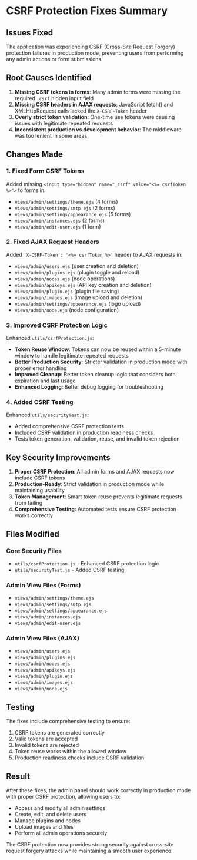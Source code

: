 # CSRF Protection Fixes Summary

## Issues Fixed

The application was experiencing CSRF (Cross-Site Request Forgery) protection failures in production mode, preventing users from performing any admin actions or form submissions.

## Root Causes Identified

1. **Missing CSRF tokens in forms**: Many admin forms were missing the required `_csrf` hidden input field
2. **Missing CSRF headers in AJAX requests**: JavaScript fetch() and XMLHttpRequest calls lacked the `X-CSRF-Token` header
3. **Overly strict token validation**: One-time use tokens were causing issues with legitimate repeated requests
4. **Inconsistent production vs development behavior**: The middleware was too lenient in some areas

## Changes Made

### 1. Fixed Form CSRF Tokens

Added missing `<input type="hidden" name="_csrf" value="<%= csrfToken %>">` to forms in:

- `views/admin/settings/theme.ejs` (4 forms)
- `views/admin/settings/smtp.ejs` (2 forms)  
- `views/admin/settings/appearance.ejs` (5 forms)
- `views/admin/instances.ejs` (2 forms)
- `views/admin/edit-user.ejs` (1 form)

### 2. Fixed AJAX Request Headers

Added `'X-CSRF-Token': '<%= csrfToken %>'` header to AJAX requests in:

- `views/admin/users.ejs` (user creation and deletion)
- `views/admin/plugins.ejs` (plugin toggle and reload)
- `views/admin/nodes.ejs` (node operations)
- `views/admin/apikeys.ejs` (API key creation and deletion)
- `views/admin/plugin.ejs` (plugin file saving)
- `views/admin/images.ejs` (image upload and deletion)
- `views/admin/settings/appearance.ejs` (logo upload)
- `views/admin/node.ejs` (node configuration)

### 3. Improved CSRF Protection Logic

Enhanced `utils/csrfProtection.js`:

- **Token Reuse Window**: Tokens can now be reused within a 5-minute window to handle legitimate repeated requests
- **Better Production Security**: Stricter validation in production mode with proper error handling
- **Improved Cleanup**: Better token cleanup logic that considers both expiration and last usage
- **Enhanced Logging**: Better debug logging for troubleshooting

### 4. Added CSRF Testing

Enhanced `utils/securityTest.js`:

- Added comprehensive CSRF protection tests
- Included CSRF validation in production readiness checks
- Tests token generation, validation, reuse, and invalid token rejection

## Key Security Improvements

1. **Proper CSRF Protection**: All admin forms and AJAX requests now include CSRF tokens
2. **Production-Ready**: Strict validation in production mode while maintaining usability
3. **Token Management**: Smart token reuse prevents legitimate requests from failing
4. **Comprehensive Testing**: Automated tests ensure CSRF protection works correctly

## Files Modified

### Core Security Files
- `utils/csrfProtection.js` - Enhanced CSRF protection logic
- `utils/securityTest.js` - Added CSRF testing

### Admin View Files (Forms)
- `views/admin/settings/theme.ejs`
- `views/admin/settings/smtp.ejs`
- `views/admin/settings/appearance.ejs`
- `views/admin/instances.ejs`
- `views/admin/edit-user.ejs`

### Admin View Files (AJAX)
- `views/admin/users.ejs`
- `views/admin/plugins.ejs`
- `views/admin/nodes.ejs`
- `views/admin/apikeys.ejs`
- `views/admin/plugin.ejs`
- `views/admin/images.ejs`
- `views/admin/node.ejs`

## Testing

The fixes include comprehensive testing to ensure:

1. CSRF tokens are generated correctly
2. Valid tokens are accepted
3. Invalid tokens are rejected
4. Token reuse works within the allowed window
5. Production readiness checks include CSRF validation

## Result

After these fixes, the admin panel should work correctly in production mode with proper CSRF protection, allowing users to:

- Access and modify all admin settings
- Create, edit, and delete users
- Manage plugins and nodes
- Upload images and files
- Perform all admin operations securely

The CSRF protection now provides strong security against cross-site request forgery attacks while maintaining a smooth user experience.